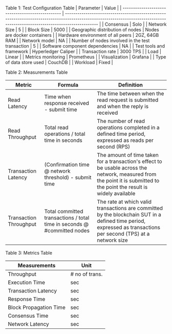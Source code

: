 Table 1: Test Configuration Table
| Parameter | Value |
| ------------------------------------------------ | ---------------------------------------------------------------------------------------------------------------------------------------------------------------------------- |
| Consensus | Solo |
| Network Size | 5 |
| Block Size | 5000 |
| Geographic distribution of nodes | Nodes are docker containers |
| Hardware environment of all peers | 2GZ, 64GB RAM |
| Network model | NA |
| Number of nodes involved in the test transaction | 5 |
| Software component dependencies | NA |
| Test tools and framework | Hyperledger Caliper |
| Transaction rate | 3000 TPS |
| Load | Linear |
| Metrics monitoring | Prometheus |
| Visualization | Grafana |
| Type of data store used | CouchDB |
| Workload | Fixed |

Table 2: Measurements Table

| Metric                 | Formula                                                                 | Definition                                                                                                                                                               |
| ---------------------- | ----------------------------------------------------------------------- | ------------------------------------------------------------------------------------------------------------------------------------------------------------------------ |
| Read Latency           | Time when response received - submit time                               | The time between when the read request is submitted and when the reply is received                                                                                       |
| Read Throughput        | Total read operations / total time in seconds                           | The number of read operations completed in a defined time period, expressed as reads per second (RPS)                                                                    |
| Transaction Latency    | (Confirmation time @ network threshold) - submit time                   | The amount of time taken for a transaction's effect to be usable across the network, measured from the point it is submitted to the point the result is widely available |
| Transaction Throughput | Total committed transactions / total time in seconds @ #committed nodes | The rate at which valid transactions are committed by the blockchain SUT in a defined time period, expressed as transactions per second (TPS) at a network size          |

Table 3: Metrics Table

| Measurements           | Unit           |
| ---------------------- | -------------- |
| Throughput             | # no of trans. |
| Execution Time         | sec            |
| Transaction Latency    | sec            |
| Response Time          | sec            |
| Block Propagation Time | sec            |
| Consensus Time         | sec            |
| Network Latency        | sec            |
